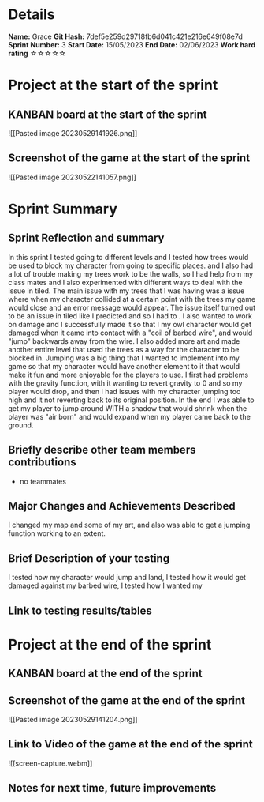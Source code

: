# Details
**Name:**
Grace
**Git Hash:**
7def5e259d29718fb6d041c421e216e649f08e7d
**Sprint Number:**
3
**Start Date:**
15/05/2023
**End Date:**
02/06/2023
**Work hard rating**
☆☆☆☆☆

# Project at the start of the sprint
## **KANBAN board at the start of the sprint**
![[Pasted image 20230529141926.png]]
## **Screenshot of the game at the start of the sprint**
![[Pasted image 20230522141057.png]]
# Sprint Summary
## **Sprint Reflection and summary**
In this sprint I tested going to different levels and I tested how trees would be used to block my character from going to specific places. and I also had a lot of trouble making my trees work to be the walls, so I had help from my class mates and I also experimented with different ways to deal with the issue in tiled. The main issue with my trees that I was having was a issue where when my character collided at a certain point with the trees my game would close and an error message would appear. The issue itself turned out to be an issue in tiled like I predicted and so I had to . I also wanted to work on damage and I successfully made it so that I my owl character would get damaged when it came into contact with a "coil of barbed wire", and would "jump" backwards away from the wire. I also added more art and made another entire level that used the trees as a way for the character to be blocked in. Jumping was a big thing that I wanted to implement into my game so that my character would have another element to it that would make it fun and more enjoyable for the players to use. I first had problems with the gravity function, with it wanting to revert gravity to 0 and so my player would drop, and then I had issues with my character jumping too high and it not reverting back to its original position. In the end I was able to get my player to jump around WITH a shadow that would shrink when the player was "air born" and would expand when my player came back to the ground.

## **Briefly describe other team members contributions**
- no teammates 
## **Major Changes and Achievements Described**
I changed my map and some of my art, and also was able to get a jumping function working to an extent.
## **Brief Description of your testing**
I tested how my character would jump and land, I tested how it would get damaged against my barbed wire, I tested how I wanted my 

## **Link to testing results/tables**


# Project at the end of the sprint
## **KANBAN board at the end of the sprint**

## **Screenshot of the game at the end of the sprint**
![[Pasted image 20230529141204.png]]

## Link to **Video of the game at the end of the sprint**
![[screen-capture.webm]]

## **Notes for next time, future improvements**
